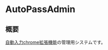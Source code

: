 # AutoPassAdmin
## 概要
[自動入力chrome拡張機能](https://github.com/tatsuya2145/autopass-chrome-extension)の管理用システムです。

